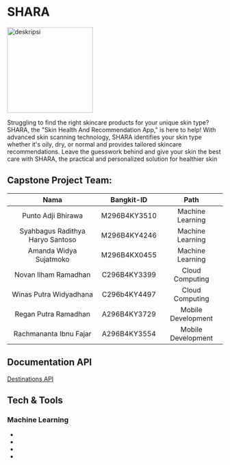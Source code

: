
# SHARA
<img src="https://drive.google.com/uc?export=view&id=12U-dgsjAsdHBaGilrbtjFa9MaUPpPODA" alt="deskripsi" width="200" height="200">

Struggling to find the right skincare products for your unique skin type? SHARA, the "Skin Health And Recommendation App," is here to help! With advanced skin scanning technology, SHARA identifies your skin type whether it's oily, dry, or normal and provides tailored skincare recommendations. Leave the guesswork behind and give your skin the best care with SHARA, the practical and personalized solution for healthier skin

## Capstone Project Team: 
|          Nama         | Bangkit-ID |       Path       |
|:---------------------:|:----------:|:----------------:|
|  Punto Adji Bhirawa  |  M296B4KY3510  | Machine Learning |
|  Syahbagus Radithya Haryo Santoso  |  M296B4KY4246  | Machine Learning |
|  Amanda Widya Sujatmoko  |  M296B4KX0455  | Machine Learning |
|   Novan Ilham Ramadhan    |  C296B4KY3399  |  Cloud Computing |
|  Winas Putra Widyadhana  |  C296b4KY4497  |  Cloud Computing |
|   Regan Putra Ramadhan     |  A296B4KY3729  |      Mobile Development     |
|    Rachmananta Ibnu Fajar      |  A296B4KY3554  |      Mobile Development     |

## Documentation API
[Destinations API](https://documenter.getpostman.com/view/39648974/2sAYBYeUvp#f9d45993-3186-4df4-a971-51d4ab5871c3)

## Tech & Tools
### Machine Learning
-
-
-
-
